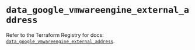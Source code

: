 # `data_google_vmwareengine_external_address`

Refer to the Terraform Registry for docs: [`data_google_vmwareengine_external_address`](https://registry.terraform.io/providers/hashicorp/google/6.41.0/docs/data-sources/vmwareengine_external_address).
